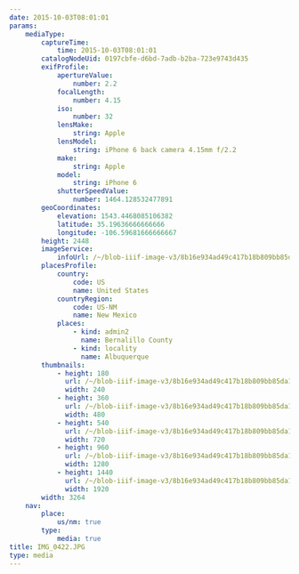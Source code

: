 ```yaml
---
date: 2015-10-03T08:01:01
params:
    mediaType:
        captureTime:
            time: 2015-10-03T08:01:01
        catalogNodeUid: 0197cbfe-d6bd-7adb-b2ba-723e9743d435
        exifProfile:
            apertureValue:
                number: 2.2
            focalLength:
                number: 4.15
            iso:
                number: 32
            lensMake:
                string: Apple
            lensModel:
                string: iPhone 6 back camera 4.15mm f/2.2
            make:
                string: Apple
            model:
                string: iPhone 6
            shutterSpeedValue:
                number: 1464.128532477891
        geoCoordinates:
            elevation: 1543.4468085106382
            latitude: 35.19636666666666
            longitude: -106.59681666666667
        height: 2448
        imageService:
            infoUrl: /~/blob-iiif-image-v3/8b16e934ad49c417b18b809bb85da1b7f5b0d2f4ce666d9c9d84c7a99a855b5c/info.json
        placesProfile:
            country:
                code: US
                name: United States
            countryRegion:
                code: US-NM
                name: New Mexico
            places:
                - kind: admin2
                  name: Bernalillo County
                - kind: locality
                  name: Albuquerque
        thumbnails:
            - height: 180
              url: /~/blob-iiif-image-v3/8b16e934ad49c417b18b809bb85da1b7f5b0d2f4ce666d9c9d84c7a99a855b5c/full/240%2C180/0/default.jpg
              width: 240
            - height: 360
              url: /~/blob-iiif-image-v3/8b16e934ad49c417b18b809bb85da1b7f5b0d2f4ce666d9c9d84c7a99a855b5c/full/480%2C360/0/default.jpg
              width: 480
            - height: 540
              url: /~/blob-iiif-image-v3/8b16e934ad49c417b18b809bb85da1b7f5b0d2f4ce666d9c9d84c7a99a855b5c/full/720%2C540/0/default.jpg
              width: 720
            - height: 960
              url: /~/blob-iiif-image-v3/8b16e934ad49c417b18b809bb85da1b7f5b0d2f4ce666d9c9d84c7a99a855b5c/full/1280%2C960/0/default.jpg
              width: 1280
            - height: 1440
              url: /~/blob-iiif-image-v3/8b16e934ad49c417b18b809bb85da1b7f5b0d2f4ce666d9c9d84c7a99a855b5c/full/1920%2C1440/0/default.jpg
              width: 1920
        width: 3264
    nav:
        place:
            us/nm: true
        type:
            media: true
title: IMG_0422.JPG
type: media
---
```

